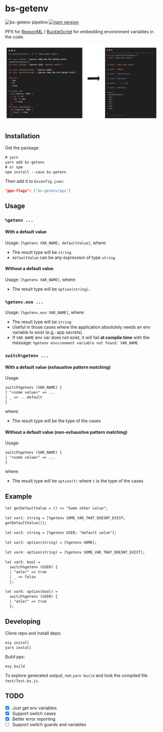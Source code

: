 # bs-getenv

![bs-getenv pipeline](https://github.com/anler/bs-getenv/workflows/bs-getenv%20pipeline/badge.svg) [![npm version](https://img.shields.io/npm/v/bs-getenv.svg)](https://www.npmjs.com/package/bs-getenv)

PPX for [ReasonML](https://reasonml.github.io) / [BuckleScript](https://bucklescript.github.io) for embedding
environment variables in the code.

![bs-getenv](./.assets/example.png)

## Installation

Get the package:

```shell
# yarn
yarn add bs-getenv
# or npm
npm install --save bs-getenv
```

Then add it to `bsconfig.json`:

```json
"ppx-flags": ["bs-getenv/ppx"]
```

## Usage

### `%getenv ...`

#### With a default value

Usage: `[%getenv VAR_NAME; defaultValue]`, where:

- The result type will be `string`
- `defaultValue` can be any expression of type `string`

#### Without a default value

Usage: `[%getenv VAR_NAME]`, where:

- The result type will be `option(string)`.

### `%getenv.exn ...`

Usage: `[%getenv.exn VAR_NAME]`, where:

- The result type will be `string`
- Useful in those cases where the application absolutely needs an env variable to exist (e.g.: app secrets)
- If `VAR_NAME` env var does not exist, it will fail **at compile time** with the message: `%getenv environment variable not found: VAR_NAME`

### `switch%getenv ...`

#### With a default value (exhaustive pattern matching)

Usage:

```reason
switch%getenv (VAR_NAME) {
| "<some value>" => ...
| _ => ...default
}
```

where:

- The result type will be the type of the cases

#### Without a default value (non-exhaustive pattern matching)

Usage:

```reason
switch%getenv (VAR_NAME) {
| "<some value>" => ...
}
```

where:

- The result type will be `option(t)` where `t` is the type of the cases

## Example

```reason
let getDefaultValue = () => "Some other value";

let var1: string = [%getenv SOME_VAR_THAT_DOESNT_EXIST; getDefaultValue()];

let var2: string = [%getenv USER; "default value"];

let var3: option(string) = [%getenv HOME];

let var4: option(string) = [%getenv SOME_VAR_THAT_DOESNT_EXIST];

let var5: bool =
  switch%getenv (USER) {
  | "anler" => true
  | _ => false
  };

let var6: option(bool) =
  switch%getenv (USER) {
  | "anler" => true
  };
```

## Developing

Clone repo and install deps:

```shell
esy install
yarn install
```

Build ppx:

```shell
esy build
```

To explore generated output, run `yarn build` and look the compiled file `test/Test.bs.js`.

## TODO

- [x] Just get env variables
- [x] Support switch cases
- [x] Better error reporting
- [ ] Support switch guards and variables

